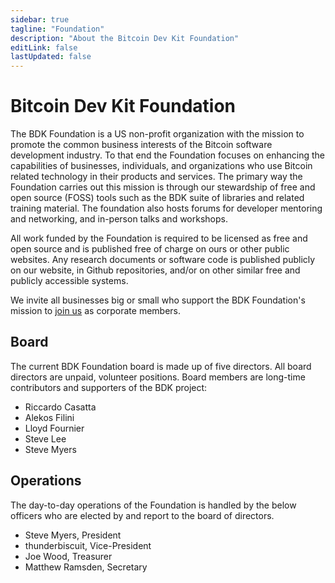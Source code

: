 ```yaml
---
sidebar: true
tagline: "Foundation"
description: "About the Bitcoin Dev Kit Foundation"
editLink: false
lastUpdated: false
---
```


# Bitcoin Dev Kit Foundation

The BDK Foundation is a US non-profit organization with the mission to promote the common business interests of the Bitcoin software development industry. To that end the Foundation focuses on enhancing the capabilities of businesses, individuals, and organizations who use Bitcoin related technology in their products and services. The primary way the Foundation carries out this mission is through our stewardship of free and open source (FOSS) tools such as the BDK suite of libraries and related training material. The foundation also hosts forums for developer mentoring and networking, and in-person talks and workshops.

All work funded by the Foundation is required to be licensed as free and open source and is published free of charge on ours or other public websites. Any research documents or software code is published publicly on our website, in Github repositories, and/or on other similar free and publicly accessible systems.

We invite all businesses big or small who support the BDK Foundation's mission to [join us](/foundation/members) as corporate members.

## Board

The current BDK Foundation board is made up of five directors. All board directors are unpaid, volunteer positions. 
Board members are long-time contributors and supporters of the BDK project:

- Riccardo Casatta
- Alekos Filini
- Lloyd Fournier
- Steve Lee
- Steve Myers

## Operations

The day-to-day operations of the Foundation is handled by the below officers who are elected by and report to the board 
of directors.

- Steve Myers, President
- thunderbiscuit, Vice-President
- Joe Wood, Treasurer
- Matthew Ramsden, Secretary
